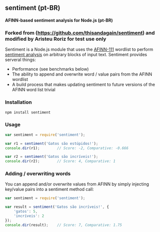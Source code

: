 ## sentiment (pt-BR)
#### AFINN-based sentiment analysis for Node.js (pt-BR)

### Forked from (https://github.com/thisandagain/sentiment) and modified by Aristeu Roriz for test use only


Sentiment is a Node.js module that uses the [AFINN-111](http://www2.imm.dtu.dk/pubdb/views/publication_details.php?id=6010) wordlist to perform [sentiment analysis](http://en.wikipedia.org/wiki/Sentiment_analysis) on arbitrary blocks of input text. Sentiment provides serveral things:

- Performance (see benchmarks below)
- The ability to append and overwrite word / value pairs from the AFINN wordlist
- A build process that makes updating sentiment to future versions of the AFINN word list trivial

### Installation
```bash
npm install sentiment
```

### Usage
```javascript
var sentiment = require('sentiment');

var r1 = sentiment('Gatos são estúpidos!');
console.dir(r1);        // Score: -2, Comparative: -0.666

var r2 = sentiment('Gatos são incríveis!');
console.dir(r2);        // Score: 4, Comparative: 1
```

### Adding / overwriting words
You can append and/or overwrite values from AFINN by simply injecting key/value pairs into a sentiment method call:
```javascript
var sentiment = require('sentiment');

var result = sentiment('Gatos são incríveis!', {
    'gatos': 5,
    'incríveis': 2  
});
console.dir(result);    // Score: 7, Comparative: 1.75
```
